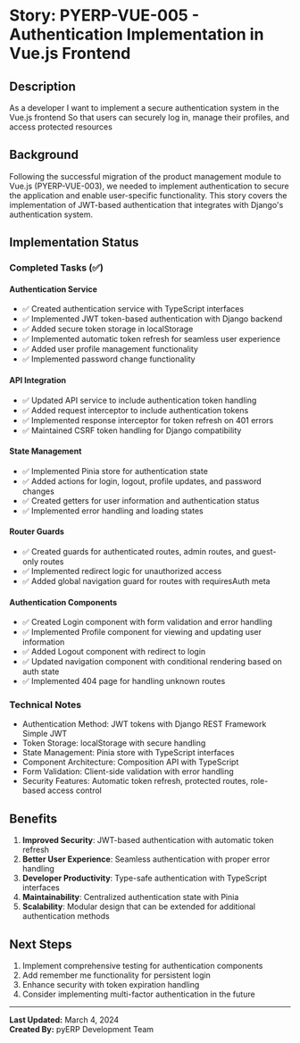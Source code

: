 # Story: PYERP-VUE-005 - Authentication Implementation in Vue.js Frontend

## Description
As a developer
I want to implement a secure authentication system in the Vue.js frontend
So that users can securely log in, manage their profiles, and access protected resources

## Background
Following the successful migration of the product management module to Vue.js (PYERP-VUE-003), we needed to implement authentication to secure the application and enable user-specific functionality. This story covers the implementation of JWT-based authentication that integrates with Django's authentication system.

## Implementation Status

### Completed Tasks (✅)

#### Authentication Service
- ✅ Created authentication service with TypeScript interfaces
- ✅ Implemented JWT token-based authentication with Django backend
- ✅ Added secure token storage in localStorage
- ✅ Implemented automatic token refresh for seamless user experience
- ✅ Added user profile management functionality
- ✅ Implemented password change functionality

#### API Integration
- ✅ Updated API service to include authentication token handling
- ✅ Added request interceptor to include authentication tokens
- ✅ Implemented response interceptor for token refresh on 401 errors
- ✅ Maintained CSRF token handling for Django compatibility

#### State Management
- ✅ Implemented Pinia store for authentication state
- ✅ Added actions for login, logout, profile updates, and password changes
- ✅ Created getters for user information and authentication status
- ✅ Implemented error handling and loading states

#### Router Guards
- ✅ Created guards for authenticated routes, admin routes, and guest-only routes
- ✅ Implemented redirect logic for unauthorized access
- ✅ Added global navigation guard for routes with requiresAuth meta

#### Authentication Components
- ✅ Created Login component with form validation and error handling
- ✅ Implemented Profile component for viewing and updating user information
- ✅ Added Logout component with redirect to login
- ✅ Updated navigation component with conditional rendering based on auth state
- ✅ Implemented 404 page for handling unknown routes

### Technical Notes
- Authentication Method: JWT tokens with Django REST Framework Simple JWT
- Token Storage: localStorage with secure handling
- State Management: Pinia store with TypeScript interfaces
- Component Architecture: Composition API with TypeScript
- Form Validation: Client-side validation with error handling
- Security Features: Automatic token refresh, protected routes, role-based access control

## Benefits
1. **Improved Security**: JWT-based authentication with automatic token refresh
2. **Better User Experience**: Seamless authentication with proper error handling
3. **Developer Productivity**: Type-safe authentication with TypeScript interfaces
4. **Maintainability**: Centralized authentication state with Pinia
5. **Scalability**: Modular design that can be extended for additional authentication methods

## Next Steps
1. Implement comprehensive testing for authentication components
2. Add remember me functionality for persistent login
3. Enhance security with token expiration handling
4. Consider implementing multi-factor authentication in the future

---

**Last Updated:** March 4, 2024  
**Created By:** pyERP Development Team 